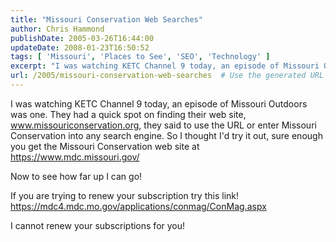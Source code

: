 ```yaml
---
title: "Missouri Conservation Web Searches"
author: Chris Hammond
publishDate: 2005-03-26T16:44:00
updateDate: 2008-01-23T16:50:52
tags: [ 'Missouri', 'Places to See', 'SEO', 'Technology' ]
excerpt: "I was watching KETC Channel 9 today, an episode of Missouri Outdoors was one. They had a quick spot on finding their web site, www.missouriconservation.org, they said to use the URL or enter Missouri Conservation into any search engine. So I thought I'd try it out, sure enough you get the Missouri Conservation web site at https://www.mdc.missouri.gov/ Now to see how far up I can go! If you are trying to renew your subscription try this link! https://mdc4.mdc.mo.gov/applications/conmag/ConMag.aspx I cannot renew your subscriptions for..."
url: /2005/missouri-conservation-web-searches  # Use the generated URL with year
---
```

<P>I was watching KETC Channel 9 today, an episode of Missouri Outdoors was one. They had a quick spot on finding their web site, <A href="https://www.missouriconservation.org/" mce_href="https://www.missouriconservation.org">www.missouriconservation.org</A>, they said to use the URL or enter Missouri Conservation into any search engine. So I thought I'd try it out, sure enough you get the Missouri Conservation web site at <A href="https://www.mdc.missouri.gov/" mce_href="https://www.mdc.missouri.gov/">https://www.mdc.missouri.gov/</A></P> <P>Now to see how far up I can go!</P> <P>If you are trying to renew your subscription try this link! <A href="https://mdc4.mdc.mo.gov/applications/conmag/ConMag.aspx" target=_new rel=nofollow>https://mdc4.mdc.mo.gov/applications/conmag/ConMag.aspx</A></P> <P>I cannot renew your subscriptions for you!</P>
